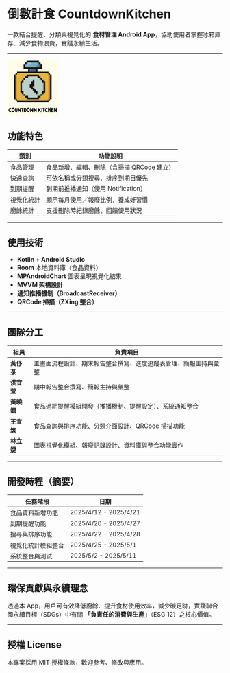 # 倒數計食 CountdownKitchen

一款結合提醒、分類與視覺化的 **食材管理 Android App**，協助使用者掌握冰箱庫存、減少食物浪費，實踐永續生活。

---

<div style="display: flex; align-items: right; gap: 20px;">
  <img src="assets/logo.png" width="120" alt="倒數計食 Logo">
</div>


## 功能特色

| 類別 | 功能說明 |
|------|----------|
| 食品管理 | 食品新增、編輯、刪除（含掃描 QRCode 建立） |
| 快速查詢 | 可依名稱或分類搜尋、排序到期日優先 |
| 到期提醒 | 到期前推播通知（使用 Notification） |
| 視覺化統計 | 顯示每月使用／報廢比例，養成好習慣 |
| 廚餘統計 | 支援刪除時紀錄廚餘，回饋使用狀況 |

---

## 使用技術

- **Kotlin + Android Studio**
- **Room** 本地資料庫（食品資料）
- **MPAndroidChart** 圖表呈現視覺化結果
- **MVVM 架構設計**
- **通知推播機制（BroadcastReceiver）**
- **QRCode 掃描（ZXing 整合）**

---

## 團隊分工

| 組員 | 負責項目 |
|------|----------|
| **黃伃菉** | 主畫面流程設計、期末報告整合撰寫、進度追蹤表管理、簡報主持與彙整 |
| **洪宜萱** | 期中報告整合撰寫、簡報主持與彙整 |
| **黃曉嫻** | 食品過期提醒模組開發（推播機制、提醒設定）、系統通知整合 |
| **王宣筑** | 食品查詢與排序功能、分類介面設計、QRCode 掃描功能 |
| **林立婕** | 圖表視覺化模組、報廢記錄設計、資料庫與整合功能實作 |


---

## 開發時程（摘要）

| 任務階段 | 日期 |
|----------|------|
| 食品資料新增功能 | 2025/4/12 - 2025/4/21 |
| 到期提醒功能 | 2025/4/20 - 2025/4/27 |
| 搜尋與排序功能 | 2025/4/22 - 2025/4/28 |
| 視覺化統計模組整合 | 2025/4/25 - 2025/5/1 |
| 系統整合與測試 | 2025/5/2 - 2025/5/11 |

---

## 環保貢獻與永續理念

透過本 App，用戶可有效降低廚餘、提升食材使用效率，減少碳足跡，實踐聯合國永續目標（SDGs）中有關 **「負責任的消費與生產」**（ESG 12）之核心價值。

---

## 授權 License

本專案採用 MIT 授權條款，歡迎參考、修改與應用。
